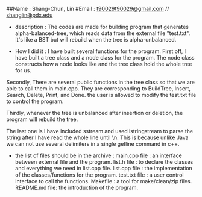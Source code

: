 ##Name : Shang-Chun, Lin
#Email : t90029t90029@gmail.com // shanglin@pdx.edu

* description :
The codes are made for building program that generates alpha-balanced-tree, which reads data from the external file "test.txt". It's like a BST but will rebuild when the tree is alpha-unbalanced.

* How I did it :
I have built several functions for the program.
First off, I have built a tree class and a node class for the program. The node class constructs how a node looks like and the tree class hold the whole tree for us.

Secondly, There are several public functions in the tree class so that we are able to call them in main.cpp. They are corresponding to BuildTree, Insert, Search, Delete, Print, and Done. the user is allowed to modify the test.txt file to control the program.

Thirdly, whenever the tree is unbalanced after insertion or deletion, the program will rebuild the tree.

The last one is I have included sstream and used istringstream to parse the string after I have read the whole line until \n. This is because unlike Java we can not use several delimiters in a single getline command in c++.

* the list of files should be in the archive :
main.cpp file : an interface between external file and the program.
list.h   file : to declare the classes and everything we need in list.cpp file.
list.cpp file : the implementation of the classes/functions for the program.
test.txt file : a user control interface to call the functions.
Makefile      : a tool for make/clean/zip files.
README.md file: the introduction of the program.
